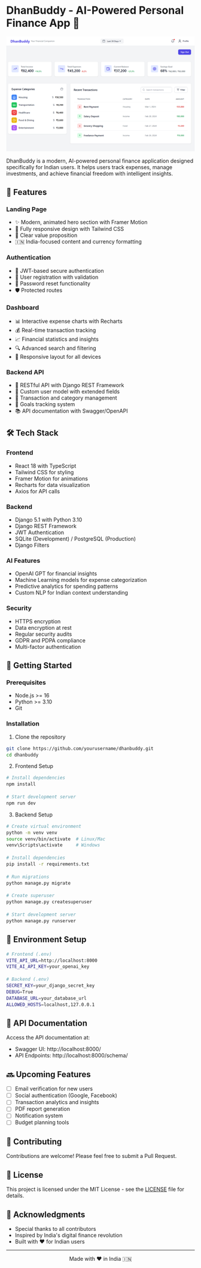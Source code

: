 # DhanBuddy - AI-Powered Personal Finance App 🚀

![DhanBuddy Logo](/public/images/DhanBuddy.png)

DhanBuddy is a modern, AI-powered personal finance application designed specifically for Indian users. It helps users track expenses, manage investments, and achieve financial freedom with intelligent insights.

## 🌟 Features

### Landing Page
- ✨ Modern, animated hero section with Framer Motion
- 📱 Fully responsive design with Tailwind CSS
- 🎯 Clear value proposition
- 🇮🇳 India-focused content and currency formatting

### Authentication
- 🔐 JWT-based secure authentication
- 📝 User registration with validation
- 🔑 Password reset functionality
- 🛡️ Protected routes

### Dashboard
- 📊 Interactive expense charts with Recharts
- 💰 Real-time transaction tracking
- 📈 Financial statistics and insights
- 🔍 Advanced search and filtering
- 📱 Responsive layout for all devices

### Backend API
- 🔄 RESTful API with Django REST Framework
- 🎯 Custom user model with extended fields
- 📁 Transaction and category management
- 🎯 Goals tracking system
- 📚 API documentation with Swagger/OpenAPI

## 🛠️ Tech Stack

### Frontend
- React 18 with TypeScript
- Tailwind CSS for styling
- Framer Motion for animations
- Recharts for data visualization
- Axios for API calls

### Backend
- Django 5.1 with Python 3.10
- Django REST Framework
- JWT Authentication
- SQLite (Development) / PostgreSQL (Production)
- Django Filters

### AI Features
- OpenAI GPT for financial insights
- Machine Learning models for expense categorization
- Predictive analytics for spending patterns
- Custom NLP for Indian context understanding

### Security
- HTTPS encryption
- Data encryption at rest
- Regular security audits
- GDPR and PDPA compliance
- Multi-factor authentication

## 🚀 Getting Started

### Prerequisites
- Node.js >= 16
- Python >= 3.10
- Git

### Installation

1. Clone the repository
```bash
git clone https://github.com/yourusername/dhanbuddy.git
cd dhanbuddy
```

2. Frontend Setup
```bash
# Install dependencies
npm install

# Start development server
npm run dev
```

3. Backend Setup
```bash
# Create virtual environment
python -m venv venv
source venv/bin/activate  # Linux/Mac
venv\Scripts\activate     # Windows

# Install dependencies
pip install -r requirements.txt

# Run migrations
python manage.py migrate

# Create superuser
python manage.py createsuperuser

# Start development server
python manage.py runserver
```

## 🔐 Environment Setup

```bash
# Frontend (.env)
VITE_API_URL=http://localhost:8000
VITE_AI_API_KEY=your_openai_key

# Backend (.env)
SECRET_KEY=your_django_secret_key
DEBUG=True
DATABASE_URL=your_database_url
ALLOWED_HOSTS=localhost,127.0.0.1
```

## 📝 API Documentation

Access the API documentation at:
- Swagger UI: http://localhost:8000/
- API Endpoints: http://localhost:8000/schema/

## 🔜 Upcoming Features

- [ ] Email verification for new users
- [ ] Social authentication (Google, Facebook)
- [ ] Transaction analytics and insights
- [ ] PDF report generation
- [ ] Notification system
- [ ] Budget planning tools

## 🤝 Contributing

Contributions are welcome! Please feel free to submit a Pull Request.

## 📄 License

This project is licensed under the MIT License - see the [LICENSE](LICENSE) file for details.

## 🙏 Acknowledgments

- Special thanks to all contributors
- Inspired by India's digital finance revolution
- Built with ❤️ for Indian users

---

<p align="center">Made with ❤️ in India 🇮🇳</p>
